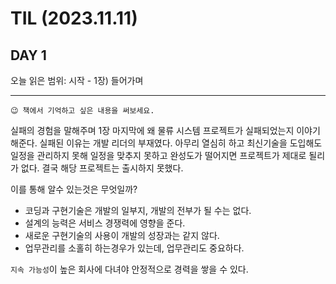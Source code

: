 # TIL (2023.11.11)

## DAY 1

오늘 읽은 범위: 시작 - 1장) 들어가며

---

```text
😉 책에서 기억하고 싶은 내용을 써보세요.
```

실패의 경험을 말해주며 1장 마지막에 왜 물류 시스템 프로젝트가 실패되었는지 이야기 해준다.
실패된 이유는 개발 리더의 부재였다. 아무리 열심히 하고 최신기술을 도입해도 일정을 관리하지 못해 일정을 맞추지 못하고
완성도가 떨어지면 프로젝트가 제대로 될리가 없다. 결국 해당 프로젝트는 출시하지 못했다.

이를 통해 알수 있는것은 무엇일까?

- 코딩과 구현기술은 개발의 일부지, 개발의 전부가 될 수는 없다.
- 설계의 능력은 서비스 경쟁력에 영향을 준다.
- 새로운 구현기술의 사용이 개발의 성장과는 같지 않다.
- 업무관리를 소홀히 하는경우가 있는데, 업무관리도 중요하다.

`지속 가능성`이 높은 회사에 다녀야 안정적으로 경력을 쌓을 수 있다.
